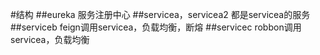 #结构
##eureka 服务注册中心
##servicea，servicea2 都是servicea的服务
##serviceb feign调用servicea，负载均衡，断熔
##servicec robbon调用servicea，负载均衡